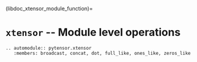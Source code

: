 (libdoc_xtensor_module_function)=
# `xtensor` -- Module level operations

```{eval-rst}
.. automodule:: pytensor.xtensor
   :members: broadcast, concat, dot, full_like, ones_like, zeros_like
```
